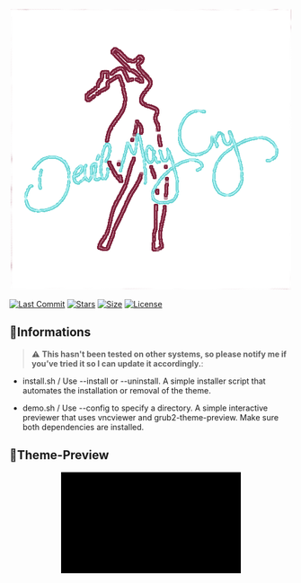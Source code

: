 <p align="center">
  <picture>
    <img src="./dmc.png">
  </picture>
</p>


[![Last Commit](https://img.shields.io/github/last-commit/Shentxt/Dmc-Grub?style=for-the-badge&color=FFB1C8&logoColor=white&labelColor=292324)]()
[![Stars](https://img.shields.io/github/stars/Shentxt/Dmc-Grub?style=for-the-badge&logo=github&color=FFB686&logoColor=white&labelColor=292324)]()
[![Size](https://img.shields.io/github/repo-size/Shentxt/Dmc-Grub?style=for-the-badge&color=CAC992&logo=git&logoColor=white&labelColor=292324)]()
[![License](https://img.shields.io/github/license/Shentxt/Dmc-Grub?style=for-the-badge&color=CCE8E9&logoColor=white&labelColor=292324)]()

## 🌿Informations

> :warning: **This hasn't been tested on other systems, so please notify me if you’ve tried it so I can update it accordingly.**: 

- install.sh / Use --install or --uninstall. A simple installer script that automates the installation or removal of the theme.

- demo.sh / Use --config to specify a directory. A simple interactive previewer that uses vncviewer and grub2-theme-preview. Make sure both dependencies are installed.

## 🌿Theme-Preview

<p align="center">
  <picture>
    <img src="./preview.gif">
  </picture>
</p>
